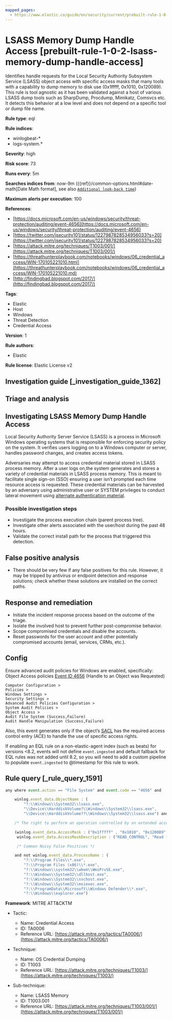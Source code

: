 ```yaml
---
mapped_pages:
  - https://www.elastic.co/guide/en/security/current/prebuilt-rule-1-0-2-lsass-memory-dump-handle-access.html
---
```


# LSASS Memory Dump Handle Access [prebuilt-rule-1-0-2-lsass-memory-dump-handle-access]

Identifies handle requests for the Local Security Authority Subsystem Service (LSASS) object access with specific access masks that many tools with a capability to dump memory to disk use (0x1fffff, 0x1010, 0x120089). This rule is tool agnostic as it has been validated against a host of various LSASS dump tools such as SharpDump, Procdump, Mimikatz, Comsvcs etc. It detects this behavior at a low level and does not depend on a specific tool or dump file name.

**Rule type**: eql

**Rule indices**:

* winlogbeat-*
* logs-system.*

**Severity**: high

**Risk score**: 73

**Runs every**: 5m

**Searches indices from**: now-9m ({{ref}}/common-options.html#date-math[Date Math format], see also [`Additional look-back time`](docs-content://solutions/security/detect-and-alert/create-detection-rule.md#rule-schedule))

**Maximum alerts per execution**: 100

**References**:

* [https://docs.microsoft.com/en-us/windows/security/threat-protection/auditing/event-4656](https://docs.microsoft.com/en-us/windows/security/threat-protection/auditing/event-4656)
* [https://twitter.com/jsecurity101/status/1227987828534956033?s=20](https://twitter.com/jsecurity101/status/1227987828534956033?s=20)
* [https://attack.mitre.org/techniques/T1003/001/](https://attack.mitre.org/techniques/T1003/001/)
* [https://threathunterplaybook.com/notebooks/windows/06_credential_access/WIN-170105221010.html](https://threathunterplaybook.com/notebooks/windows/06_credential_access/WIN-170105221010.md)
* [http://findingbad.blogspot.com/2017/](http://findingbad.blogspot.com/2017/)

**Tags**:

* Elastic
* Host
* Windows
* Threat Detection
* Credential Access

**Version**: 1

**Rule authors**:

* Elastic

**Rule license**: Elastic License v2

## Investigation guide [_investigation_guide_1362]

## Triage and analysis

## Investigating LSASS Memory Dump Handle Access

Local Security Authority Server Service (LSASS) is a process in Microsoft Windows operating systems that is responsible
for enforcing security policy on the system. It verifies users logging on to a Windows computer or server, handles
password changes, and creates access tokens.

Adversaries may attempt to access credential material stored in LSASS process memory. After a user logs on,the system
generates and stores a variety of credential materials in LSASS process memory. This is meant to facilitate single
sign-on (SSO) ensuring a user isn’t prompted each time resource access is requested. These credential materials can be
harvested by an adversary using administrative user or SYSTEM privileges to conduct lateral movement using
[alternate authentication material](https://attack.mitre.org/techniques/T1550/).

### Possible investigation steps

- Investigate the process execution chain (parent process tree).
- Investigate other alerts associated with the user/host during the past 48 hours.
- Validate the correct install path for the process that triggered this detection.

## False positive analysis

- There should be very few if any false positives for this rule. However, it may be tripped by antivirus or endpoint detection and response solutions;
check whether these solutions are installed on the correct paths.

## Response and remediation

- Initiate the incident response process based on the outcome of the triage.
- Isolate the involved host to prevent further post-compromise behavior.
- Scope compromised credentials and disable the accounts.
- Reset passwords for the user account and other potentially compromised accounts (email, services, CRMs, etc.).

## Config

Ensure advanced audit policies for Windows are enabled, specifically:
Object Access policies [Event ID 4656](https://docs.microsoft.com/en-us/windows/security/threat-protection/auditing/event-4656) (Handle to an Object was Requested)

```
Computer Configuration >
Policies >
Windows Settings >
Security Settings >
Advanced Audit Policies Configuration >
System Audit Policies >
Object Access >
Audit File System (Success,Failure)
Audit Handle Manipulation (Success,Failure)
```

Also, this event generates only if the object’s [SACL](https://docs.microsoft.com/en-us/windows/win32/secauthz/access-control-lists) has the required access control entry (ACE) to handle the use of specific access rights.

If enabling an EQL rule on a non-elastic-agent index (such as beats) for versions <8.2, events will not define `event.ingested` and default fallback for EQL rules was not added until 8.2, so you will need to add a custom pipeline to populate `event.ingested` to @timestamp for this rule to work.

## Rule query [_rule_query_1591]

```js
any where event.action == "File System" and event.code == "4656" and

    winlog.event_data.ObjectName : (
        "?:\\Windows\\System32\\lsass.exe",
        "\\Device\\HarddiskVolume?\\Windows\\System32\\lsass.exe",
        "\\Device\\HarddiskVolume??\\Windows\\System32\\lsass.exe") and

    /* The right to perform an operation controlled by an extended access right. */

    (winlog.event_data.AccessMask : ("0x1fffff" , "0x1010", "0x120089", "0x1F3FFF") or
     winlog.event_data.AccessMaskDescription : ("READ_CONTROL", "Read from process memory"))

     /* Common Noisy False Positives */

    and not winlog.event_data.ProcessName : (
        "?:\\Program Files\\*.exe",
        "?:\\Program Files (x86)\\*.exe",
        "?:\\Windows\\system32\\wbem\\WmiPrvSE.exe",
        "?:\\Windows\\System32\\dllhost.exe",
        "?:\\Windows\\System32\\svchost.exe",
        "?:\\Windows\\System32\\msiexec.exe",
        "?:\\ProgramData\\Microsoft\\Windows Defender\\*.exe",
        "?:\\Windows\\explorer.exe")
```

**Framework**: MITRE ATT&CKTM

* Tactic:

    * Name: Credential Access
    * ID: TA0006
    * Reference URL: [https://attack.mitre.org/tactics/TA0006/](https://attack.mitre.org/tactics/TA0006/)

* Technique:

    * Name: OS Credential Dumping
    * ID: T1003
    * Reference URL: [https://attack.mitre.org/techniques/T1003/](https://attack.mitre.org/techniques/T1003/)

* Sub-technique:

    * Name: LSASS Memory
    * ID: T1003.001
    * Reference URL: [https://attack.mitre.org/techniques/T1003/001/](https://attack.mitre.org/techniques/T1003/001/)



